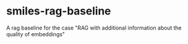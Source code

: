 # smiles-rag-baseline
A rag baseline for the case "RAG with additional information about the quality of embeddings"
